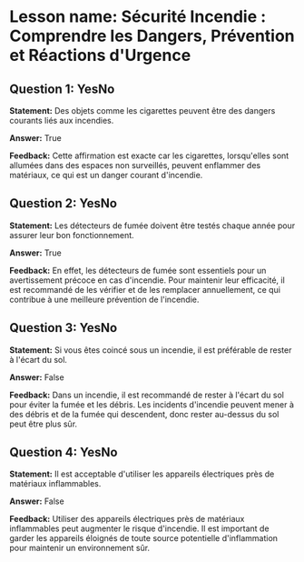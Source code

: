 # Lesson name: Sécurité Incendie : Comprendre les Dangers, Prévention et Réactions d'Urgence

## Question 1: YesNo

**Statement:** Des objets comme les cigarettes peuvent être des dangers courants liés aux incendies.

**Answer:** True

**Feedback:**
Cette affirmation est exacte car les cigarettes, lorsqu'elles sont allumées dans des espaces non surveillés, peuvent enflammer des matériaux, ce qui est un danger courant d'incendie.


## Question 2: YesNo

**Statement:** Les détecteurs de fumée doivent être testés chaque année pour assurer leur bon fonctionnement.

**Answer:** True

**Feedback:**
En effet, les détecteurs de fumée sont essentiels pour un avertissement précoce en cas d'incendie. Pour maintenir leur efficacité, il est recommandé de les vérifier et de les remplacer annuellement, ce qui contribue à une meilleure prévention de l'incendie.


## Question 3: YesNo

**Statement:** Si vous êtes coincé sous un incendie, il est préférable de rester à l'écart du sol.

**Answer:** False

**Feedback:**
Dans un incendie, il est recommandé de rester à l'écart du sol pour éviter la fumée et les débris. Les incidents d'incendie peuvent mener à des débris et de la fumée qui descendent, donc rester au-dessus du sol peut être plus sûr.


## Question 4: YesNo

**Statement:** Il est acceptable d'utiliser les appareils électriques près de matériaux inflammables.

**Answer:** False

**Feedback:**
Utiliser des appareils électriques près de matériaux inflammables peut augmenter le risque d'incendie. Il est important de garder les appareils éloignés de toute source potentielle d'inflammation pour maintenir un environnement sûr.


